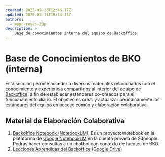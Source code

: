 ```yaml
---
created: 2025-05-13T12:46:17Z
updated: 2025-05-13T18:14:13Z
authors:
  - manu-reyes-23p
description: >
    Base de conocimientos interna del equipo de Backoffice
---
```


# Base de Conocimientos de BKO (interna)

Esta sección permite acceder a diversos materiales relacionados con el conocimiento y experiencia compartidos al interior del equipo de [Backoffice](/organization/teams/backoffice/), a fin de establecer estandares co-creados para el funcionamiento diario. El objetivo es crear y actualizar periódicamente los estándares del equipo en acceso común y elaboración colaborativa.

## Material de Elaboración Colaborativa

1. [Backoffice Notebook (NotebookLM)](https://notebooklm.google.com/notebook/7ebc69f6-5183-49bf-8ab8-8313253b4f36). Es un proyecto/notebook en la plataforma de [Google NotebookLM](https://notebooklm.google/) en la cuenta privada de 23people. Podrás hacer consultas a un chatbot con contexto de fuentes de BKO.
2. [Lecciones Aprendidas del Backoffice (Google Drive)](https://docs.google.com/document/d/1eVa1IYg-I-OUP2gIkr940fZD86c5WpknwKNIvvimlyc/edit?tab=t.0)